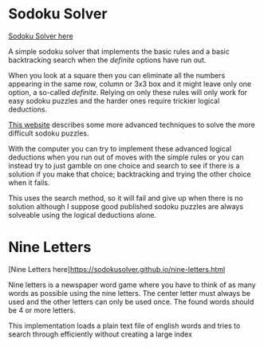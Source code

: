 # Sodoku Solver

[Sodoku Solver here](https://sodokusolver.github.io)

A simple sodoku solver that implements the basic rules and a basic backtracking search when the _definite_ options have run out.

When you look at a square then you can eliminate all the numbers appearing in the same row, column or 3x3 box and it might leave only one option, a so-called _definite_. Relying on only these rules will only work for easy sodoku puzzles and the harder ones require trickier logical deductions. 

[This website](https://www.kristanix.com/sudokuepic/sudoku-solving-techniques.php) describes some more advanced techniques to solve the more difficult sodoku puzzles.

With the computer you can try to implement these advanced logical deductions when you run out of moves with the simple rules or you can instead try to just gamble on one choice and search to see if there is a solution if you make that choice; backtracking and trying the other choice when it fails.

This uses the search method, so it will fail and give up when there is no solution although I suppose good published sodoku puzzles are always solveable using the logical deductions alone.

# Nine Letters

[Nine Letters here]https://sodokusolver.github.io/nine-letters.html

Nine letters is a newspaper word game where you have to think of as many words as possible using the nine letters.
The center letter must always be used and the other letters can only be used once. The found words should be 4 or more letters.

This implementation loads a plain text file of english words and tries to search through efficiently without creating a large index
